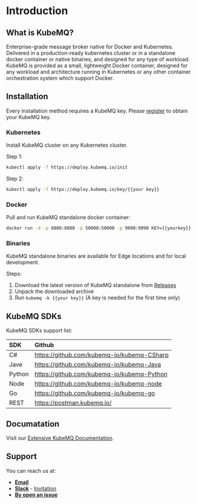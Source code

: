 # Introduction

## What is KubeMQ?
Enterprise-grade message broker native for Docker and Kubernetes. Delivered in a production-ready kubernetes cluster or in a standalone docker container or native binaries, and designed for any type of workload.
KubeMQ is provided as a small, lightweight Docker container, designed for any workload and architecture running in Kubernetes or any other container orchestration system which support Docker.

## Installation

Every installation method requires a KubeMQ key.
Please [register](https://account.kubemq.io/login/register) to obtain your KubeMQ key.

### Kubernetes

Install KubeMQ cluster on any Kubernetes cluster.
 
Step 1:

``` bash
kubectl apply -f https://deploy.kubemq.io/init
```

Step 2:

``` bash
kubectl apply -f https://deploy.kubemq.io/key/{{your key}}
```


### Docker

Pull and run KubeMQ standalone docker container:
``` bash
docker run -d -p 8080:8080 -p 50000:50000 -p 9090:9090 KEY={{yourkey}} kubemq/kubemq-standalone:latest
```

### Binaries

KubeMQ standalone binaries are available for Edge locations and for local development.

Steps:

1. Download the latest version of KubeMQ standalone from [Releases](https://github.com/kubemq-io/kubemq/releases)
2. Unpack the downloaded archive
3. Run ```kubemq -k {{your key}}``` (A key is needed for the first time only)

## KubeMQ SDKs
KubeMQ SDKs support list:

| SDK | Github   |
|:----|:---|
| C#    |  https://github.com/kubemq-io/kubemq-CSharp  |
| Jave    | https://github.com/kubemq-io/kubemq-Java |
| Python    |  https://github.com/kubemq-io/kubemq-Python  |
| Node    |  https://github.com/kubemq-io/kubemq-node |
| Go    | https://github.com/kubemq-io/kubemq-go |
| REST    |  https://postman.kubemq.io/ |

## Documatation

Visit our [Extensive KubeMQ Documentation](https://docs.kubemq.io/).

## Support

You can reach us at:
- [**Email**](mailto:support@kubemq.io)
- [**Slack**](https://kubemq.slack.com) - [Invitation](https://join.slack.com/t/kubemq/shared_invite/enQtNDk3NjE1Mjg1MDMwLThjMGFmYjU1NTVhZWRjZTRjYTIxM2E5MjA5ZDFkMWUyODI3YTlkOWY2MmYzNGIwZjY3OThlMzYxYjYwMTVmYWM) 
- [**By open an issue**](https://github.com/kubemq-io/kubemq/issues)
